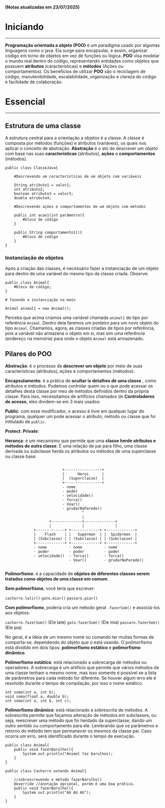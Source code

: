 **(Notas atualizadas em 23/07/2025)**

# Iniciando
---
**Programação orientada a objeto (POO)** é um paradigma usado por algumas linguagens como o java. Ela surge para encapsular, e assim, organizar código em torno de objetos em vez de funções ou lógica. **POO** visa modelar o mundo real  dentro do código, representando entidades como objetos que possuem **atributos** (características) e **métodos** (Ações ou comportamentos). Os benefícios de utilizar **POO** são o reciclagem de código, manutenibilidade, escalabilidade, organização e clareza do código e facilidade de colaboração.
# Essencial
---
## Estrutura de uma classe

A estrutura central para a orientação a objetos é a classe. A classe é composta por métodos (funções) e atributos (variáveis), os quais nos aplicar o conceito de abstração. **Abstração** é o ato de descrever um objeto com base nas suas **características** (atributos), **ações** e **comportamentos** (métodos).

```
public class ClasseJava{
	
	#Descrevendo um características de um objeto com variáveis
	
	String atributo1 = valor1;
	int atributo2;
	boolean atributo3 = valor3;
	double atrubuto4;

	#Descrevendo ações e comportamentos de um objeto com métodos
	
	public int acao1(int parâmetro){
		#bloco de código
	}

	public String comportamento1(){
		#bloco de código
	}
}
```

### Instanciação de objetos

Após a criação das classes, é necessário fazer a instanciação de um objeto para dentro de uma variável do mesmo tipo da classe criada. Observe:

```
public class Animal{
	#bloco de código;
}

# fazendo a instanciação na main

Animal animal1 = new Animal();
```

Perceba que acima criamos uma variável chamada ```animal1``` do tipo por referência ```Animal```. Dentro dela faremos um ponteiro para um novo objeto do tipo ```Animal```. Chamamos, agora, as classes criadas de tipos por referência, pois a variável não armazena o objeto em si, mas sim uma referência (endereço na memória) para onde o objeto ```Animal``` está armazenado.
## Pilares do POO

**Abstração**: é o processo de **descrever um objeto** por meio de suas características (atributos), ações e comportamentos (métodos).

**Encapsulamento**: é a prática de **ocultar is detalhes de uma classe** , como atributos e métodos. Podemos controlar quem ou o que pode acessar os detalhes desta classe por meu de métodos definidos dentro da própria classe. Para isso, necessitamos de artifícios chamados de **Controladores de acesso**, eles dividem-se em 3 mais usados:

**Public**: com esse modificador, o acesso é livre em qualquer lugar do programa, qualquer um pode acessar o atributo, método ou classe que foi intitulado de ```public```.

**Protect**:
**Private**:

**Herança**: é um mecanismo que permite que uma **classe herde atributos e métodos de outra classe**. É uma relação de pai para filho, uma classe derivada ou subclasse herda os atributos ou métodos de uma superclasse ou classe base.

```

						  +-----------------+
		                  |      Heroi      |
		                  |  (Superclasse)  |
		                  +-----------------+
		                  - nome
		                  - poder
		                  - velocidade()
		                  - forca()
		                  - Voar()
		                  - grudarNaParede()
		                           ^
		                           |
		            +--------------+--------------+
		            |              |              |
			 +-------------+ +-------------+ +-------------+ 
			 |    Flash    | |   Superman  | |  Spiderman  |
			 | (Subclasse) | | (Subclasse) | | (Subclasse) |
			 +-------------+ +-------------+ +-------------+
			 - nome          - nome          - nome
		 	 - poder         - poder         - poder 
			 - velocidade()  - forca()       - forca() 
							 - Voar()        - grudarNaParede()
							 

```

**Polimorfismo**: é a capacidade de **objetos de diferentes classes serem tratados como objetos de uma classe em comum**.

**Sem polimorfismo**, você teria que escrever:

```cachorro.latir()```
```gato.miar()```
```passaro.piar()```

**Com polimorfismo**, poderia cria um método geral ```.fazerSom()``` e associá-los aos objetos:

```cachorro.fazerSom()``` (Ele late)
```gato.fazerSom()``` (Ele mia)
```passaro.fazerSom()``` (Ele pia)

No geral, é a ideia de um mesmo nome ou comando ter muitas formas de comporta-se, dependendo do objeto que o está usando. O polimorfismo está dividido em dois tipos: **polimorfismo estático** e **polimorfismo dinâmico**.

**Polimorfismo estático**: está relacionado a sobrecarga de métodos ou operadores. A sobrecarga é um artifício que permite que vários métodos de uma classe tenham o mesmo nome, mas isso somente é possível se a lista de parâmetros para cada método for diferente. Se houver algum erro ele é resolvido durante o tempo de compilação, por isso o nome estático.

```
int soma(int a, int b);
void soma(float a, double b);
int soma(int a, int b, int c);
```

**Polimorfismo dinâmico**: está relacionado a sobrescrita de métodos. A sobrescrita permite que façamos alteração de métodos em subclasses, ou seja, reescrever uma método que foi herdado da superclasse, dando um outro sentido ou comportamento para ele. Lembrando que os parâmetros e retorno do método tem que permanecer os mesmos da classe pai. Caso ocorra um erro, será identificado durante o tempo de execução.

```
public class Animal{
	public void fazerBarulho(){
		System.out.println("Animal faz barulhos);
	}
}

public class Cachorro extends Animal{

	//sobrescrevendo o método fazerBarulho()
	@override //anotação opcional, porém é uma boa prática.
	public void fazerBarulho(){
		System.out.println("AU AU AU");
	}
}
```

